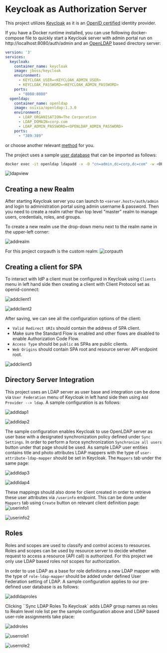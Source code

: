 # Keycloak as Authorization Server
This project utilizes [Keycloak](https://www.keycloak.org/) as it is an [OpenID certified](https://openid.net/developers/certified/) identity provider.

If you have a Docker runtime installed, you can use following docker-compose file to quickly start a Keycloak server with admin portal run on <span>h</span>ttp://localhost:8080/auth/admin and an [OpenLDAP](https://www.openldap.org/) based directory server: 

```yml
version: '3'
services:
  keycloak:
    container_name: keycloak
    image: jboss/keycloak
    environment:
      - KEYCLOAK_USER=<KEYCLOAK_ADMIN_USER>
      - KEYCLOAK_PASSWORD=<KEYCLOAK_ADMIN_PASSWORD>
    ports:
      - "8080:8080"
  openldap:
    container_name: openldap
    image: osixia/openldap:1.3.0
    environment:
      - LDAP_ORGANISATION=The Corporation
      - LDAP_DOMAIN=corp.com
      - LDAP_ADMIN_PASSWORD=<OPENLDAP_ADMIN_PASSWORD>
    ports:
      - "389:389"
```
or choose another relevant [method](https://www.keycloak.org/docs/latest/server_installation/index.html#installation) for you.

The project uses a sample [user database](./ldap/conf/ldap_data.ldif) that can be imported as follows:
```bash
docker exec -it openldap ldapadd -x -D "cn=admin,dc=corp,dc=com" -w <OPENLDAP_ADMIN_PASSWORD> -f /home/ldap_data.ldif -ZZ
``` 
![ldapview](../doc/images/ldap.jpg)
## Creating a new Realm

After starting Keycloak server you can launch to `<server.host>/auth/admin` and login to administration portal using admin username & password. Then you need to create a realm rather than top level "master" realm to manage users, credentials, roles, and groups.

To create a new realm use the drop-down menu next to the realm name in the upper-left corner:

![addrealm](../doc/images/add_realm.jpg)

For this project corpauth is the custom realm:
![corpauth](../doc/images/realm_def.jpg)

## Creating a client for SPA

To interact with IdP a client must be configured in Keycloak using `Clients` menu in left hand side then creating a client with Client Protocol set as openid-connect:

![addclient1](../doc/images/add_client_1.jpg)

![addclient2](../doc/images/add_client_2.jpg)

After saving, we can see all the configuration options of the client:
* `Valid Redirect URIs` should contain the address of SPA client.
* Make sure the Standard Flow is enabled and other flows are disabled to enable Authorization Code Flow. 
* `Access Type` should be `public` as SPAs are public clients.
* `Web Origins` should contain SPA root and resource server API endpoint root.

![addclient3](../doc/images/add_client_3.jpg)

## Directory Server Integration

This project uses an LDAP server as user base and integration can be done via `User Federation` menu of Keycloak in left hand side then using `Add Provider --> ldap`. A sample configuration is as follows:

![addldap1](../doc/images/add_ldap_1.jpg)

![addldap2](../doc/images/add_ldap_2.jpg)

The sample configuration enables Keycloak to use OpenLDAP server as user base with a designated synchronization policy defined under `Sync Settings`. In order to perform a force synchronization `Synchronize all users` button under that page should be used. As sample LDAP user entities contains title and photo attributes LDAP mappers with the type of `user-attribute-ldap-mapper` should be set in Keycloak. The `Mappers` tab under the same page:

![addldap3](../doc/images/add_ldap_3.jpg)

![addldap4](../doc/images/add_ldap_4.jpg)

These mappings should also done for client created in order to retrieve these user attributes via `/userinfo` endpoint. This can be done under `Mappers` tab using `Create` button on relevant client definition page:  
![userinfo1](../doc/images/userinfo_1.jpg)

![userinfo2](../doc/images/userinfo_2.jpg)

## Roles

Roles and scopes are used to classify and control access to resources. Roles and scopes can be used by resource server to decide whether request to access a resource (API call) is authorized. For this project we only use LDAP based roles not scopes for authorization.

In order to use LDAP as a base for role definitions a new LDAP mapper with the type of `role-ldap-mapper` should be added under defined User Federation setting of LDAP. A sample configuration applies to our pre-defined user database is as follows:

![addldaproles](../doc/images/add_ldap_roles.jpg)

Clicking ``Sync LDAP Roles To Keycloak` adds LDAP group names as roles to Realm level role list per the sample configuration above and LDAP based user-role assignments take place:

![addroles](../doc/images/add_roles.jpg)

![userrole1](../doc/images/user_role_1.jpg)

![userrole2](../doc/images/user_role_2.jpg)




